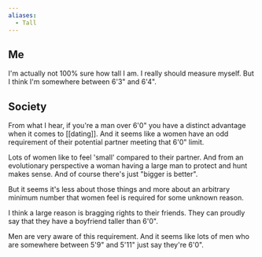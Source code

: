 ```yaml
---
aliases:
  - Tall
---
```


## Me

I'm actually not 100% sure how tall I am. I really should measure myself. But I think I'm somewhere between 6'3" and 6'4".

## Society

From what I hear, if you're a man over 6'0" you have a distinct advantage when it comes to [[dating]]. And it seems like a women have an odd requirement of their potential partner meeting that 6'0" limit.

Lots of women like to feel 'small' compared to their partner. And from an evolutionary perspective a woman having a large man to protect and hunt makes sense. And of course there's just "bigger is better".

But it seems it's less about those things and more about an arbitrary minimum number that women feel is required for some unknown reason.

I think a large reason is bragging rights to their friends. They can proudly say that they have a boyfriend taller than 6'0".

Men are very aware of this requirement. And it seems like lots of men who are somewhere between 5'9" and 5'11" just say they're 6'0".